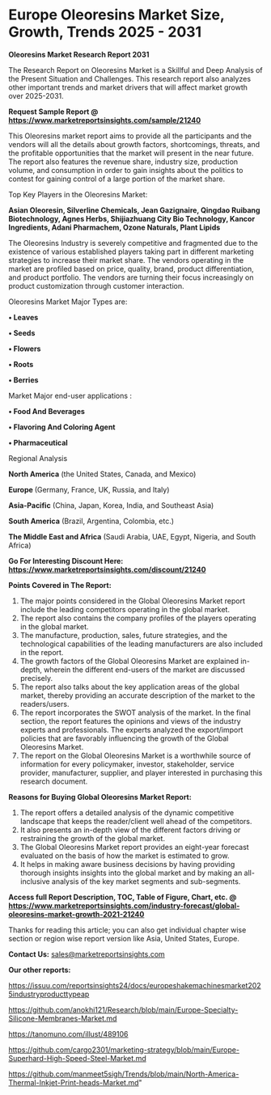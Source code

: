 # Europe Oleoresins Market Size, Growth, Trends 2025 - 2031

<strong>Oleoresins Market Research Report 2031</strong>

The Research Report on Oleoresins Market is a Skillful and Deep Analysis of the Present Situation and Challenges. This research report also analyzes other important trends and market drivers that will affect market growth over 2025-2031.

<strong>Request Sample Report @ <a href=https://www.marketreportsinsights.com/sample/21240>https://www.marketreportsinsights.com/sample/21240</a></strong>

This Oleoresins market report aims to provide all the participants and the vendors will all the details about growth factors, shortcomings, threats, and the profitable opportunities that the market will present in the near future. The report also features the revenue share, industry size, production volume, and consumption in order to gain insights about the politics to contest for gaining control of a large portion of the market share.

Top Key Players in the Oleoresins Market:

<strong>Asian Oleoresin, Silverline Chemicals, Jean Gazignaire, Qingdao Ruibang Biotechnology, Agnes Herbs, Shijiazhuang City Bio Technology, Kancor Ingredients, Adani Pharmachem, Ozone Naturals, Plant Lipids</strong>

The Oleoresins Industry is severely competitive and fragmented due to the existence of various established players taking part in different marketing strategies to increase their market share. The vendors operating in the market are profiled based on price, quality, brand, product differentiation, and product portfolio. The vendors are turning their focus increasingly on product customization through customer interaction.

Oleoresins Market Major Types are:

<strong>• Leaves

• Seeds

• Flowers

• Roots

• Berries</strong>

Market Major end-user applications :

<strong>• Food And Beverages

• Flavoring And Coloring Agent

• Pharmaceutical</strong>

Regional Analysis

</u><strong><b>North America</b></strong> (the United States, Canada, and Mexico)

<strong><b>Europe </b></strong>(Germany, France, UK, Russia, and Italy)

<strong><b>Asia-Pacific</b></strong> (China, Japan, Korea, India, and Southeast Asia)

<strong><b>South America</b></strong> (Brazil, Argentina, Colombia, etc.)

<strong><b>The Middle East and Africa</b></strong> (Saudi Arabia, UAE, Egypt, Nigeria, and South Africa)

<strong>Go For Interesting Discount Here: <a href=https://www.marketreportsinsights.com/discount/21240>https://www.marketreportsinsights.com/discount/21240</a></strong>

<strong>Points Covered in The Report:</strong>
<ol>
  <li>The major points considered in the Global Oleoresins Market report include the leading competitors operating in the global market.</li>
  <li>The report also contains the company profiles of the players operating in the global market.</li>
  <li>The manufacture, production, sales, future strategies, and the technological capabilities of the leading manufacturers are also included in the report.</li>
  <li>The growth factors of the Global Oleoresins Market are explained in-depth, wherein the different end-users of the market are discussed precisely.</li>
  <li>The report also talks about the key application areas of the global market, thereby providing an accurate description of the market to the readers/users.</li>
  <li>The report incorporates the SWOT analysis of the market. In the final section, the report features the opinions and views of the industry experts and professionals. The experts analyzed the export/import policies that are favorably influencing the growth of the Global Oleoresins Market.</li>
  <li>The report on the Global Oleoresins Market is a worthwhile source of information for every policymaker, investor, stakeholder, service provider, manufacturer, supplier, and player interested in purchasing this research document.</li>
</ol>
<strong>Reasons for Buying Global Oleoresins Market Report:</strong>

<ol>
  <li>The report offers a detailed analysis of the dynamic competitive landscape that keeps the reader/client well ahead of the competitors.</li>
  <li>It also presents an in-depth view of the different factors driving or restraining the growth of the global market.</li>
  <li>The Global Oleoresins Market report provides an eight-year forecast evaluated on the basis of how the market is estimated to grow.</li>
  <li>It helps in making aware business decisions by having providing thorough insights insights into the global market and by making an all-inclusive analysis of the key market segments and sub-segments.</li>
</ol>
<strong>Access full Report Description, TOC, Table of Figure, Chart, etc. @ <a href=https://www.marketreportsinsights.com/industry-forecast/global-oleoresins-market-growth-2021-21240>https://www.marketreportsinsights.com/industry-forecast/global-oleoresins-market-growth-2021-21240</a></strong>


Thanks for reading this article; you can also get individual chapter wise section or region wise report version like Asia, United States, Europe.

<strong>Contact Us:</strong>
sales@marketreportsinsights.com

<strong>Our other reports:</strong>

<a href=https://issuu.com/reportsinsights24/docs/europeshakemachinesmarket2025industryproducttypeap>https://issuu.com/reportsinsights24/docs/europeshakemachinesmarket2025industryproducttypeap</a>

<a href=https://github.com/anokhi121/Research/blob/main/Europe-Specialty-Silicone-Membranes-Market.md>https://github.com/anokhi121/Research/blob/main/Europe-Specialty-Silicone-Membranes-Market.md</a>

<a href=https://tanomuno.com/illust/489106>https://tanomuno.com/illust/489106</a>

<a href=https://github.com/cargo2301/marketing-strategy/blob/main/Europe-Superhard-High-Speed-Steel-Market.md>https://github.com/cargo2301/marketing-strategy/blob/main/Europe-Superhard-High-Speed-Steel-Market.md</a>

<a href=https://github.com/manmeet5sigh/Trends/blob/main/North-America-Thermal-Inkjet-Print-heads-Market.md>https://github.com/manmeet5sigh/Trends/blob/main/North-America-Thermal-Inkjet-Print-heads-Market.md</a>"
